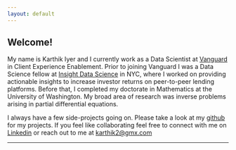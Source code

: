 ```yaml
---
layout: default
---
```


## Welcome!

My name is Karthik Iyer and I currently work as a Data Scientist at [Vanguard](https://en.wikipedia.org/wiki/The_Vanguard_Group) in Client Experience Enablement. Prior to joining Vanguard I was a Data Science fellow at [Insight Data Science](https://www.insightdatascience.com/) in NYC, where I worked on providing actionable insights to increase investor returns on peer-to-peer lending platforms. Before that, I completed my doctorate in Mathematics at the University of Washington. My broad area of research was inverse problems arising in partial differential equations.  

I always have a few side-projects going on. Please take a look at my [github](https://github.com/iyer-karthik) for my projects. If you feel like collaborating feel free to connect with me on [Linkedin](https://www.linkedin.com/in/iyer-karthik/) or reach out to me at <karthik2@gmx.com>
 
 
---
